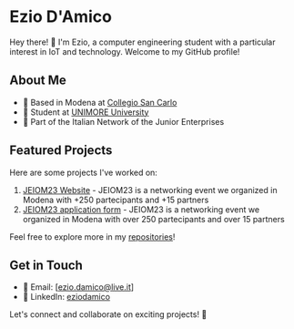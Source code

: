 # Ezio D'Amico

Hey there! 👋 I'm Ezio, a computer engineering student with a particular interest in IoT and technology. Welcome to my GitHub profile!

## About Me
- 🏡 Based in Modena at [Collegio San Carlo](https://www.fondazionesancarlo.it/collegio/)
- 🌱 Student at [UNIMORE University](https://www.unimore.it/)
- 🚀 Part of the Italian Network of the Junior Enterprises

## Featured Projects

Here are some projects I've worked on:

1. [JEIOM23 Website](https://www.jeiom23.it/) - JEIOM23 is a networking event we organized in Modena with +250 partecipants and +15 partners
2. [JEIOM23 application form](https://jeiom23-application-form.pages.dev/) - JEIOM23 is a networking event we organized in Modena with over 250 partecipants and over 15 partners

Feel free to explore more in my [repositories](link-to-repositories)!

## Get in Touch

- 📧 Email: [ezio.damico@live.it]
- 🔗 LinkedIn: [eziodamico](https://www.linkedin.com/in/eziodamico/)

Let's connect and collaborate on exciting projects! 🚀


<!--
**ezio-damico/ezio-damico** is a ✨ _special_ ✨ repository because its `README.md` (this file) appears on your GitHub profile.

Here are some ideas to get you started:

- 🔭 I’m currently working on ...
- 🌱 I’m currently learning ...
- 👯 I’m looking to collaborate on ...
- 🤔 I’m looking for help with ...
- 💬 Ask me about ...
- 📫 How to reach me: ...
- 😄 Pronouns: ...
- ⚡ Fun fact: ...
-->
